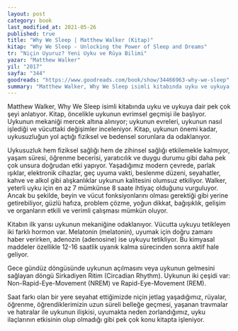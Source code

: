```yaml
---
layout: post
category: book
last_modified_at: 2021-05-26
published: true
title: "Why We Sleep | Matthew Walker (Kitap)"
kitap: "Why We Sleep - Unlocking the Power of Sleep and Dreams"
tr: "Niçin Uyuruz? Yeni Uyku ve Rüya Bilimi"
yazar: "Matthew Walker"
yil: "2017"
sayfa: "344"
goodreads: "https://www.goodreads.com/book/show/34466963-why-we-sleep"
summary: "Matthew Walker, Why We Sleep isimli kitabında uyku ve uykuya dair pek çok şeyi anlatıyor."
---
```


Matthew Walker, Why We Sleep isimli kitabında uyku ve uykuya dair pek çok şeyi anlatıyor. Kitap, öncelikle uykunun evrimsel geçmişi ile başlıyor. Uykunun mekaniği mercek altına alınıyor; uykunun evreleri, uykunun nasıl işlediği ve vücuttaki değişimler inceleniyor. Kitap, uykunun önemi kadar, uykusuzluğun yol açtığı fiziksel ve bedensel sorunlara da odaklanıyor.

Uykusuzluk hem fiziksel sağlığı hem de zihinsel sağlığı etkilemekle kalmıyor, yaşam süresi, öğrenme becerisi, yaratıcılık ve duygu durumu gibi daha pek çok unsura doğrudan etki yapıyor. Yaşadığımız modern çevrede, parlak ışıklar, elektronik cihazlar, geç uyuma vakti, beslenme düzeni, seyahatler, kahve ve alkol gibi alışkanlıklar uykunun kalitesini olumsuz etkiliyor. Walker, yeterli uyku için en az 7 mümkünse 8 saate ihtiyaç olduğunu vurguluyor. Ancak bu şekilde, beyin ve vücut fonksiyonlarını olması gerektiği gibi yerine getirebiliyor, güzlü hafıza, problem çözme, yoğun dikkat, bağışıklık, gelişim ve organların etkili ve verimli çalışması mümkün oluyor.

Kitabın ilk yarısı uykunun mekaniğine odaklanıyor. Vücutta uykuyu tetikleyen iki farklı hormon var. Melatonin (melatonin), uyumak için doğru zamanı haber verirken, adenozin (adenosine) ise uykuyu tetikliyor. Bu kimyasal maddeler özellikle 12-16 saatlik uyanık kalma sürecinden sonra aktif hale geliyor.

Gece gündüz döngüsünde uykunun açılmasını veya uykunun gelmesini sağlayan döngü Sirkadiyen Ritim (Circadian Rhythm). Uykunun iki çeşidi var: Non-Rapid-Eye-Movement (NREM) ve Rapid-Eye-Movement (REM).

Saat farkı olan bir yere seyahat ettiğimizde niçin jetlag yaşadığımız, rüyalar, öğrenme, öğrendiklerimizin uzun süreli belleğe geçmesi, yaşanan travmalar ve hatıralar ile uykunun ilişkisi, uyumakta neden zorlandığımız, uyku ilaçlarının etkisinin olup olmadığı gibi pek çok konu kitapta işleniyor.
